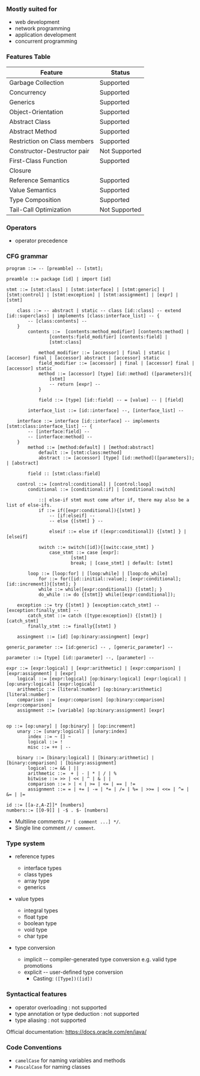 ### Mostly suited for
- web development
- network programming
- application development
- concurrent programming

### Features Table

| Feature                      | Status        |
|------------------------------|---------------|
| Garbage Collection           | Supported     |
| Concurrency                  | Supported     |
| Generics                     | Supported     |
| Object-Orientation           | Supported     |
| Abstract Class               | Supported     |
| Abstract Method              | Supported     |
| Restriction on Class members | Supported     |
| Constructor-Destructor pair  | Not Supported |
| First-Class Function         | Supported     |
| Closure                      |               |
| Reference Semantics          | Supported     |
| Value Semantics              | Supported     |
| Type Composition             | Supported     |
| Tail-Call Optimization       | Not Supported |
### Operators
- operator precedence  

### CFG grammar

```
program ::= -- [preamble] -- [stmt];

preamble ::= package [id] | import [id]

stmt ::= [stmt:class] | [stmt:interface] | [stmt:generic] | [stmt:control] | [stmt:exception] | [stmt:assignment] | [expr] | [stmt]

    class ::= -- abstract | static -- class [id::class] -- extend [id::superclass] | implements [class:interface_list] -- {
        -- [class:contents] -- 
    } 
        contents ::=  [contents:method_modifier] [contents:method] |
                [contents:field_modifier] [contents:field] |
                [stmt:class] 

            method_modifier ::= [accessor] | final | static | [accesor] final | [accessor] abstract | [accessor] static 
            field_modifier ::= [accessor] | final | [accessor] final | [accessor] static
            method ::= [accessor] [type] [id::method] ([parameters]){
                [stmt]
                -- return [expr] -- 
            }
            
            field ::= [type] [id::field] -- = [value] -- | [field]

        interface_list ::= [id::interface] --, [interface_list] --
    
    interface ::= interface [id::interface] -- implements [stmt:class:interface_list] -- {
        -- [interface:field] -- 
        -- [interface:method] -- 
    } 
        method ::= [method:default] | [method:abstract]
            default ::= [stmt:class:method]
            abstract ::= [accessor] [type] [id::method]([parameters]); | [abstract]

        field :: [stmt:class:field]

	control ::= [control:conditional] | [control:loop] 
		conditional ::= [conditional:if] | [conditional:switch]
	
			::| else-if stmt must come after if, there may also be a list of else-ifs.
			if ::= if([expr:conditional]){[stmt] }
				-- [if:elseif] -- 
				-- else {[stmt] } -- 

				elseif ::= else if ([expr:conditional]) {[stmt] } | [elseif]

			switch ::= switch([id]){[switc:case_stmt] }
				case_stmt ::= case [expr]:
						[stmt]
						break; | [case_stmt] | default: [stmt]
		
		loop ::= [loop:for] | [loop:while] | [loop:do_while]
			for ::= for([id::initial::value]; [expr:conditional]; [id::increment]){[stmt]; }
			while ::= while([expr:conditional]) {[stmt]; }
			do_while ::= do {[stmt]} while([expr:conditional]);

    exception ::= try {[stmt] } [exception:catch_stmt] -- [exception:finally_stmt] -- 
        catch_stmt ::= catch ([type:exception]) {[stmt]} | [catch_stmt]
        finally_stmt ::= finally{[stmt] }

	assingment ::= [id] [op:binary:assingment] [expr]

generic_parameter ::= [id:generic] -- , [generic_parameter] -- 

parameter ::= [type] [id::parameter] --, [parameter] -- 

expr ::= [expr:logical] | [expr:arithmetic] | [expr:comparison] | [expr:assignment] | [expr]
	logical ::= [expr:logical] [op:binary:logical] [expr:logical] | [op:unary:logical] [expr:logical]
    arithmetic ::= [literal:number] [op:binary:arithmetic] [literal:number] 
    comparison ::= [expr:comparison] [op:binary:comparison] [expr:comparison]
    assignment ::= [variable] [op:binary:assignment] [expr]


op ::= [op:unary] | [op:binary] | [op:increment]
	unary ::= [unary:logical] | [unary:index]
		index ::= ~ [] ~
      	logical ::= !
        misc ::= ++ | -- 

	binary ::= [binary:logical] | [binary:arithmetic] | [binary:comparison] | [binary:assignment]
        logical ::= && | ||
        arithmetic ::=  + | - | * | / | % 
		bitwise ::= >> | << | ^ | & | |
        comparison ::= > | < | >= | <= | == | != 
	    assignment ::= = | += | -= | *= | /= | %= | >>= | <<= | ^= | &= | |=

id ::= [[a-z,A-Z]]* [numbers]
numbers::= [[0-9]] | -$ . $- [numbers]

```
- Multiline comments `/* [ comment ...] */`. 
- Single line comment `// comment`.

### Type system
- reference types
    - interface types 
    - class types
    - array type
    - generics
    
- value types
    - integral types
    - float type
    - boolean type
    - void type
    - char type

- type conversion
    - implicit -- compiler-generated type conversion e.g. valid type promotions
    - explicit -- user-defined type conversion
        - Casting: `([Type])([id])`
### Syntactical features
- operator overloading : not supported
- type annotation or type deduction : not supported
- type aliasing : not supported

Official documentation: https://docs.oracle.com/en/java/

### Code Conventions
- `camelCase` for naming variables and methods 
- `PascalCase` for naming classes